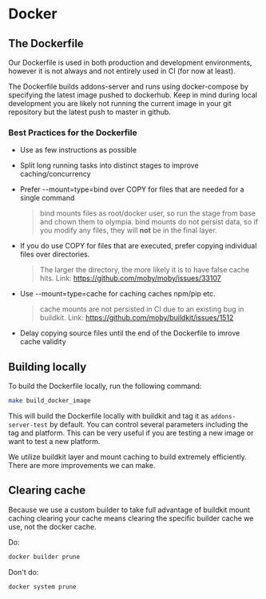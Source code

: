 # Docker

## The Dockerfile

Our Dockerfile is used in both production and development environments, however it is not always and not entirely used in CI (for now at least).

The Dockerfile builds addons-server and runs using docker-compose by specifying the latest image pushed to dockerhub. Keep in mind during local development you are likely not running the current image in your git repository but the latest push to master in github.

### Best Practices for the Dockerfile

- Use as few instructions as possible
- Split long running tasks into distinct stages to improve caching/concurrency
- Prefer --mount=type=bind over COPY for files that are needed for a single command

  > bind mounts files as root/docker user, so run the stage from base and chown them to olympia.
  > bind mounts do not persist data, so if you modify any files, they will **not** be in the final layer.

- If you do use COPY for files that are executed, prefer copying individual files over directories.

  > The larger the directory, the more likely it is to have false cache hits.
  > Link: <https://github.com/moby/moby/issues/33107>

- Use --mount=type=cache for caching caches npm/pip etc.

  > cache mounts are not persisted in CI due to an existing bug in buildkit. Link: <https://github.com/moby/buildkit/issues/1512>

- Delay copying source files until the end of the Dockerfile to imrove cache validity

## Building locally

To build the Dockerfile locally, run the following command:

```bash
make build_docker_image
```

This will build the Dockerfile locally with buildkit and tag it as `addons-server-test` by default. You can control several parameters including the tag and platform. This can be very useful if you are testing a new image or want to test a new platform.

We utilize buildkit layer and mount caching to build extremely efficiently. There are more improvements we can make.

## Clearing cache

Because we use a custom builder to take full advantage of buildkit mount caching clearing your cache means clearing
the specific builder cache we use, not the docker cache.

Do:

```bash
docker builder prune
```

Don't do:

```bash
docker system prune
```

